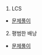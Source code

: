 1. LCS
* [문제풀이](https://ht.oopy.io/5eec9dee-b57a-4ddb-9181-482adad36614)
2. 평범한 배낭
* [문제풀이](https://ht.oopy.io/c55db353-18df-4639-9823-9efe4a8ab733)